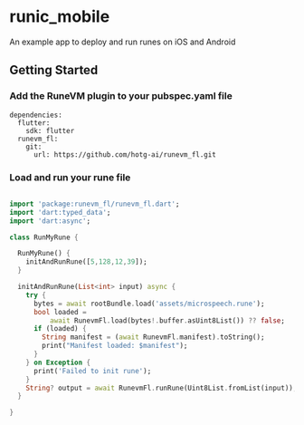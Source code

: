 # runic_mobile

An example app to deploy and run runes on iOS and Android

## Getting Started

### Add the RuneVM plugin to your pubspec.yaml file

```
dependencies:
  flutter:
    sdk: flutter
  runevm_fl:
    git:
      url: https://github.com/hotg-ai/runevm_fl.git 

```

### Load and run your rune file

```dart

import 'package:runevm_fl/runevm_fl.dart';
import 'dart:typed_data';
import 'dart:async';

class RunMyRune {

  RunMyRune() {
    initAndRunRune([5,128,12,39]);
  }

  initAndRunRune(List<int> input) async {
    try {
      bytes = await rootBundle.load('assets/microspeech.rune');
      bool loaded =
          await RunevmFl.load(bytes!.buffer.asUint8List()) ?? false;
      if (loaded) {
        String manifest = (await RunevmFl.manifest).toString();
        print("Manifest loaded: $manifest");
      }
    } on Exception {
      print('Failed to init rune');
    }
    String? output = await RunevmFl.runRune(Uint8List.fromList(input));
  }

}

```
